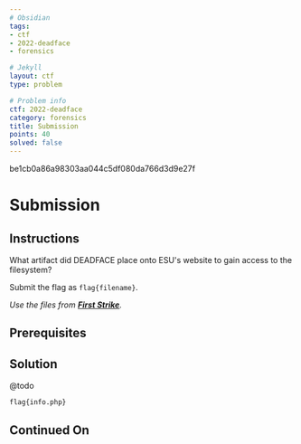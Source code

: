 ```yaml
---
# Obsidian
tags:
- ctf
- 2022-deadface
- forensics

# Jekyll
layout: ctf
type: problem

# Problem info
ctf: 2022-deadface
category: forensics
title: Submission
points: 40
solved: false
---
```

be1cb0a86a98303aa044c5df080da766d3d9e27f
# Submission

## Instructions

What artifact did DEADFACE place onto ESU's website to gain access to the filesystem?

Submit the flag as `flag{filename}`.

_Use the files from **[First Strike](First%20Strike)**._

## Prerequisites

## Solution

@todo

```
flag{info.php}
```

## Continued On



